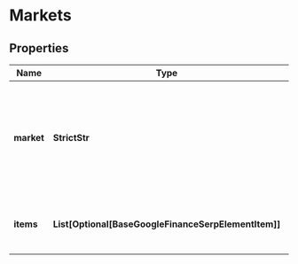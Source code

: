 # Markets


## Properties

| Name | Type | Description | Notes |
|------------ | ------------- | ------------- | -------------|
**market** | **StrictStr** | financial market identifier<br>possible values: US, Europe, Asia, Currencies, Crypto, Futures |[optional]|
**items** | **List[Optional[BaseGoogleFinanceSerpElementItem]]** | elements of search results found in SERP |[optional]|
